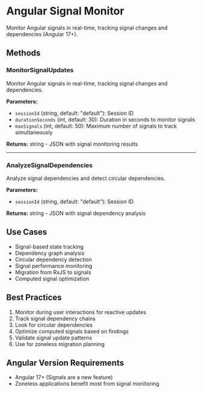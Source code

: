 # Angular Signal Monitor

Monitor Angular signals in real-time, tracking signal changes and dependencies (Angular 17+).

## Methods

### MonitorSignalUpdates
Monitor Angular signals in real-time, tracking signal changes and dependencies.

**Parameters:**
- `sessionId` (string, default: "default"): Session ID
- `durationSeconds` (int, default: 30): Duration in seconds to monitor signals
- `maxSignals` (int, default: 50): Maximum number of signals to track simultaneously

**Returns:** string - JSON with signal monitoring results

---

### AnalyzeSignalDependencies
Analyze signal dependencies and detect circular dependencies.

**Parameters:**
- `sessionId` (string, default: "default"): Session ID

**Returns:** string - JSON with signal dependency analysis

## Use Cases

- Signal-based state tracking
- Dependency graph analysis
- Circular dependency detection
- Signal performance monitoring
- Migration from RxJS to signals
- Computed signal optimization

## Best Practices

1. Monitor during user interactions for reactive updates
2. Track signal dependency chains
3. Look for circular dependencies
4. Optimize computed signals based on findings
5. Validate signal update patterns
6. Use for zoneless migration planning

## Angular Version Requirements

- Angular 17+ (Signals are a new feature)
- Zoneless applications benefit most from signal monitoring
